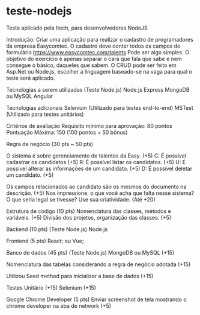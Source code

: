 # teste-nodejs
Teste aplicado pela Itech, para desenvolvedores NodeJS

Introdução:
Criar uma aplicação para realizar o cadastro de programadores da empresa Easycomtec. O cadastro deve conter todos os campos do formulário https://www.easycomtec.com/talents
Pode ser algo simples. O objetivo do exercício é apenas separar o cara que fala que sabe e nem consegue o básico, daqueles que sabem.
O CRUD pode ser feito em Asp.Net ou Node.js, escolher a linguagem baseado-se na vaga para qual o teste será aplicado.

Tecnologias a serem utilizadas (Teste Node.js)
Node.js
Express
MongoDB ou MySQL
Angular

Tecnologias adicionais
Selenium (Utilizado para testes end-to-end)
MSTest (Utilizado para testes unitários)

Critérios de avaliação
Requisito mínimo para aprovação: 80 pontos
Pontuação Máxima: 150 (100 pontos + 50 bônus)

Regra de negócio (30 pts ~ 50 pts)

O sistema é sobre gerenciamento de talentos da Easy. (+5)
C: É possível cadastrar os candidatos (+5)
R: É possível listar os candidatos. (+5)
U: É possível alterar as informações de um candidato. (+5)
D: É possível deletar um candidato. (+5)

Os campos relacionados ao candidato são os mesmos do documento na descrição. (+5)
Nos impressione, o que você acha que falta nesse sistema? O que seria legal se tivesse? Use sua criatividade. (Até +20)

Estrutura de código (10 pts)
Nomenclatura das classes, métodos e variáveis. (+5)
Divisão dos projetos, organização das classes. (+5)

Backend (10 pts) (Teste Node.js)
Node.js

Frontend (5 pts)
React; ou
Vue;

Banco de dados (45 pts) (Teste Node.js)
MongoDB ou MySQL (+15)

Nomenclatura das tabelas considerando a regra de negócio adotada (+15)

Utilizou Seed method para inicializar a base de dados (+15)

Testes
Unitário (+15)
Selenium (+15)

Google Chrome Developer (5 pts)
Enviar screenshot de tela mostrando o chrome developer na aba de network (+5)
